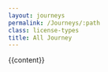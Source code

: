 ```yaml
---
layout: journeys
permalink: /Journeys/:path
class: license-types
title: All Journey
---
```



{{content}}